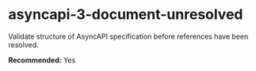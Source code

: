 # asyncapi-3-document-unresolved

Validate structure of AsyncAPI specification before references have been resolved.

**Recommended:** Yes
